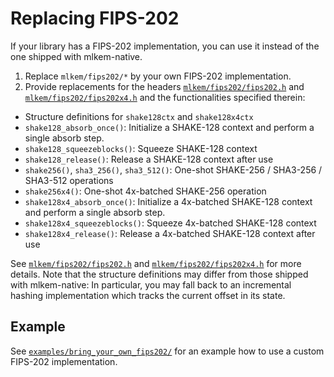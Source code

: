 [//]: # (SPDX-License-Identifier: CC-BY-4.0)

# Replacing FIPS-202

If your library has a FIPS-202 implementation, you can use it instead of the one shipped with mlkem-native.

1. Replace `mlkem/fips202/*` by your own FIPS-202 implementation.
2. Provide replacements for the headers [`mlkem/fips202/fips202.h`](mlkem/fips202/fips202.h) and [`mlkem/fips202/fips202x4.h`](mlkem/fips202/fips202x4.h) and the
functionalities specified therein:
  * Structure definitions for `shake128ctx` and `shake128x4ctx`
  * `shake128_absorb_once()`: Initialize a SHAKE-128 context and perform a single absorb step.
  * `shake128_squeezeblocks()`: Squeeze SHAKE-128 context
  * `shake128_release()`: Release a SHAKE-128 context after use
  * `shake256()`, `sha3_256()`, `sha3_512()`: One-shot SHAKE-256 / SHA3-256 / SHA3-512 operations
  * `shake256x4()`: One-shot 4x-batched SHAKE-256 operation
  * `shake128x4_absorb_once()`: Initialize a 4x-batched SHAKE-128 context and perform a single absorb step.
  * `shake128x4_squeezeblocks()`: Squeeze 4x-batched SHAKE-128 context
  * `shake128x4_release()`: Release a 4x-batched SHAKE-128 context after use

See [`mlkem/fips202/fips202.h`](mlkem/fips202/fips202.h) and [`mlkem/fips202/fips202x4.h`](mlkem/fips202/fips202x4.h) for more details. Note that the structure
definitions may differ from those shipped with mlkem-native: In particular, you may fall back to an incremental hashing
implementation which tracks the current offset in its state.

## Example

See [`examples/bring_your_own_fips202/`](examples/bring_your_own_fips202/) for an example how to use a custom FIPS-202
implementation.
